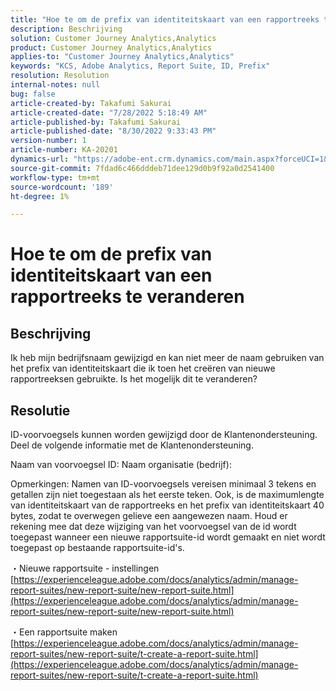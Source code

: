 ```yaml
---
title: "Hoe te om de prefix van identiteitskaart van een rapportreeks te veranderen"
description: Beschrijving
solution: Customer Journey Analytics,Analytics
product: Customer Journey Analytics,Analytics
applies-to: "Customer Journey Analytics,Analytics"
keywords: "KCS, Adobe Analytics, Report Suite, ID, Prefix"
resolution: Resolution
internal-notes: null
bug: false
article-created-by: Takafumi Sakurai
article-created-date: "7/28/2022 5:18:49 AM"
article-published-by: Takafumi Sakurai
article-published-date: "8/30/2022 9:33:43 PM"
version-number: 1
article-number: KA-20201
dynamics-url: "https://adobe-ent.crm.dynamics.com/main.aspx?forceUCI=1&pagetype=entityrecord&etn=knowledgearticle&id=373311bf-340e-ed11-82e5-000d3a379369"
source-git-commit: 7fdad6c466dddeb71dee129d0b9f92a0d2541400
workflow-type: tm+mt
source-wordcount: '189'
ht-degree: 1%

---
```


# Hoe te om de prefix van identiteitskaart van een rapportreeks te veranderen

## Beschrijving

Ik heb mijn bedrijfsnaam gewijzigd en kan niet meer de naam gebruiken van het prefix van identiteitskaart die ik toen het creëren van nieuwe rapportreeksen gebruikte. Is het mogelijk dit te veranderen?

## Resolutie


ID-voorvoegsels kunnen worden gewijzigd door de Klantenondersteuning. Deel de volgende informatie met de Klantenondersteuning.

Naam van voorvoegsel ID: Naam organisatie (bedrijf):

Opmerkingen: Namen van ID-voorvoegsels vereisen minimaal 3 tekens en getallen zijn niet toegestaan als het eerste teken. Ook, is de maximumlengte van identiteitskaart van de rapportreeks en het prefix van identiteitskaart 40 bytes, zodat te overwegen gelieve een aangewezen naam. Houd er rekening mee dat deze wijziging van het voorvoegsel van de id wordt toegepast wanneer een nieuwe rapportsuite-id wordt gemaakt en niet wordt toegepast op bestaande rapportsuite-id&#39;s.

・Nieuwe rapportsuite - instellingen
[https://experienceleague.adobe.com/docs/analytics/admin/manage-report-suites/new-report-suite/new-report-suite.html](https://experienceleague.adobe.com/docs/analytics/admin/manage-report-suites/new-report-suite/new-report-suite.html)

・Een rapportsuite maken
[https://experienceleague.adobe.com/docs/analytics/admin/manage-report-suites/new-report-suite/t-create-a-report-suite.html](https://experienceleague.adobe.com/docs/analytics/admin/manage-report-suites/new-report-suite/t-create-a-report-suite.html)
